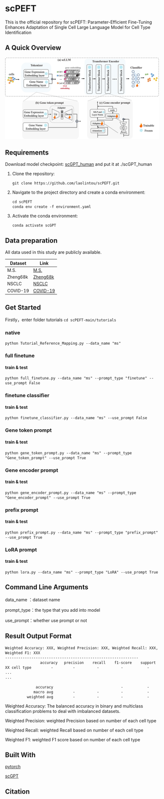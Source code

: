 # scPEFT
This is the official repository for scPEFT: Parameter-Efficient Fine-Tuning Enhances Adaptation of Single Cell Large Language Model for Cell Type Identification

## A Quick Overview
![overview](IMG/overview.jpg)

## Requirements
Download model checkpoint: [scGPT_human](https://drive.google.com/drive/folders/1oWh_-ZRdhtoGQ2Fw24HP41FgLoomVo-y) and put it at ./scGPT_human

1. Clone the repository:
    ```shell
    git clone https://github.com/laolintou/scPEFT.git
    ```

2. Navigate to the project directory and create a conda environment:
    ```shell
    cd scPEFT
    conda env create -f environment.yaml
    ```

3. Activate the conda environment:
    ```shell
    conda activate scGPT
    ```

## Data preparation
All data used in this study are publicly available.

|                        Dataset                           |                                                       Link                                                                                   |
|----------------------------------------------------------|-----------------------------------------------------------------------------------------------|
|                          M.S.                            | [M.S.](https://github.com/bowang-lab/scGPT/tree/main/data/)                                   |
|                       Zheng68k                           | [Zheng68k](https://support.10xgenomics.com/single-cell-gene-expression/datasets(SRP073767))  |
|                         NSCLC                            | [NSCLC](https://www.ncbi.nlm.nih.gov/geo/query/acc.cgi?acc=GSE179994)                           |
|                       COVID-19                           | [COVID-19](https://figshare.com/articles/dataset/seu_obj_h5ad/16922467/1)                      |



## Get Started
Firstly，enter folder tutorials  ```cd scPEFT-main/tutorials```

### native 
```
python Tutorial_Reference_Mapping.py --data_name "ms"
```
### full finetune
#### train & test
```
python full_finetune.py --data_name "ms" --prompt_type "finetune" --use_prompt False
```
### finetune classifier
#### train & test
```
python finetune_classifier.py --data_name "ms" --use_prompt False
```
### Gene token prompt
#### train & test
```
python gene_token_prompt.py --data_name "ms" --prompt_type "Gene_token_prompt" --use_prompt True
```
### Gene encoder prompt
#### train & test
```
python gene_encoder_prompt.py --data_name "ms" --prompt_type "Gene_encoder_prompt" --use_prompt True
```
### prefix prompt
#### train & test
```
python prefix_prompt.py --data_name "ms" --prompt_type "prefix_prompt" --use_prompt True
```
### LoRA prompt
#### train & test
```
python lora.py --data_name "ms" --prompt_type "LoRA" --use_prompt True
```
## Command Line Arguments
data_name ：dataset name

prompt_type：the type that you add into model

use_prompt：whether use prompt or not

## Result Output Format
```
Weighted Accuracy: XXX, Weighted Precision: XXX, Weighted Recall: XXX, Weighted F1: XXX
-------------------------------------------------------------
                accuracy   precision    recall    f1-score    support
XX cell type         -         -          -          -           -
...
...

              accuracy                               -           -
             macro avg         -          -          -           -
          weighted avg         -          -          -           -
```
Weighted Accuracy: The balanced accuracy in binary and multiclass classification problems to
    deal with imbalanced datasets.

Weighted Precision: weighted Precision based on number of each cell type

Weighted Recall: weighted Recall based on number of each cell type

Weighted F1: weighted F1 score based on number of each cell type


## Built With

[pytorch](https://pytorch.org/)

[scGPT](https://github.com/bowang-lab/scGPT)
## Citation
